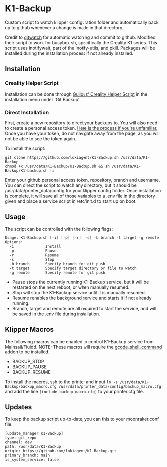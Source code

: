 # K1-Backup
Custom script to watch klipper configuration folder and automatically back up to github whenever a change is made in that directory.

Credit to [gitwatch](https://github.com/gitwatch/gitwatch) for automatic watching and commit to github. Modified their script to work for busybox sh, specifically the Creality K1 series.
This script uses inotifywait, part of the inotify-utils, and pkill. Packages will be installed during the installation process if not already installed.

## Installation
### Creality Helper Script
Installation can be done through [Guilouz' Creality Helper Script](https://guilouz.github.io/Creality-K1-Series/helper-script/git-backup/) in the installation menu under 'Git Backup'

### Direct Installation
First, create a new repository to direct your backups to. You will also need to create a personal access token. [Here is the process if you're unfamiliar.](https://docs.github.com/en/enterprise-server@3.9/authentication/keeping-your-account-and-data-secure/managing-your-personal-access-tokens) Once you have your token, do not navigate away from the page, as you will not be able to see the token again.

To install the script:
```
git clone https://github.com/lokiagent/K1-Backup.sh /usr/data/K1-Backup
chmod +x /usr/data/K1-Backup/K1-Backup.sh && sh /usr/data/K1-Backup/K1-backup.sh -i
```
Enter your github personal access token, repository, branch and username. You can direct the script to watch any directory, but it should be /usr/data/printer_data/config for your klipper config folder. Once installation is complete, it will save all of those variables to a .env file in the directory given and place a service script in /etc/init.d to start up on boot.

## Usage
The script can be controlled with the following flags:
```
Usage: K1-Backup.sh [-i] [-p] [-r] [-s] -b branch -t target -g remote
Options:
  -i              Install
  -p              Pause
  -r              Resume
  -s              Stop
  -b branch       Specify branch for git push
  -t target       Specify target directory or file to watch
  -g remote       Specify remote for git push
```

- Pause stops the currently running K1-Backup service, but it will be restarted on the next reboot, or when manually resumed.
- Stop will stop the K1-Backup service until it is manually resumed.
- Resume renables the background service and starts it if not already running.
- Branch, target and remote are all required to start the service, and will be saved in the .env file during installation.

## Klipper Macros
The following macros can be enabled to control K1-Backup service from Mainsail/Fluidd. NOTE: These macros will require the [gcode_shell_command](https://github.com/Guilouz/Creality-K1-and-K1-Max/wiki/Klipper-Gcode-Shell-Command) addon to be installed.
- BACKUP_STOP
- BACKUP_PAUSE
- BACKUP_RESUME

To install the macros, ssh to the printer and input ```ln -s /usr/data/K1-Backup/backup_macro.cfg /usr/data/printer_data/config/backup_macro.cfg``` and add the line ```[include backup_macro.cfg]``` to your printer.cfg file.

## Updates
To keep the backup script up-to-date, you can this to your moonraker.conf file:
```
[update_manager K1-Backup]
type: git_repo
channel: dev
path: /usr/data/K1-Backup
origin: https://github.com/lokiagent/K1-Backup.git
primary_branch: main
is_system_service: false
```
